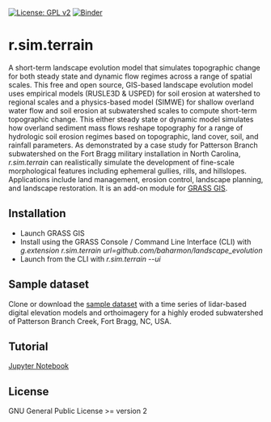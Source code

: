 [![License: GPL v2](https://img.shields.io/badge/License-GPL%20v2-blue.svg)](https://www.gnu.org/licenses/old-licenses/gpl-2.0.en.html)
[![Binder](https://mybinder.org/badge.svg)](https://mybinder.org/v2/gh/baharmon/landscape_evolution/master)

# r.sim.terrain
A short-term  landscape evolution model 
that simulates topographic change 
for both steady state and dynamic flow regimes
across a range of spatial scales.
This free and open source, 
GIS-based landscape evolution model
uses empirical models (RUSLE3D & USPED)
for soil erosion at watershed to regional scales 
and a physics-based model (SIMWE)
for shallow overland water flow and soil erosion 
at subwatershed scales
to compute short-term topographic change. 
This either steady state or dynamic model simulates
how overland sediment mass flows reshape topography
for a range of hydrologic soil erosion regimes
based on topographic, land cover, soil, and rainfall parameters. 
As demonstrated by a case study 
for Patterson Branch subwatershed
on the Fort Bragg military installation in North Carolina,
*r.sim.terrain* can realistically simulate the development of 
fine-scale morphological features including 
ephemeral gullies, rills, and hillslopes.
Applications include land management, erosion control,
landscape planning, and landscape restoration. 
It is an add-on module for 
[GRASS GIS](https://grass.osgeo.org/).

## Installation
* Launch GRASS GIS
* Install using the GRASS Console / Command Line Interface (CLI) with *g.extension r.sim.terrain url=github.com/baharmon/landscape_evolution*
* Launch from the CLI with *r.sim.terrain --ui*

## Sample dataset
Clone or download the
[sample dataset](https://github.com/baharmon/landscape_evolution_dataset)
with a time series of lidar-based digital elevation models
and orthoimagery
for a highly eroded subwatershed of Patterson Branch Creek, Fort Bragg, NC, USA.

## Tutorial
[Jupyter Notebook](https://mybinder.org/v2/gh/baharmon/landscape_evolution/master)

## License
GNU General Public License >= version 2

